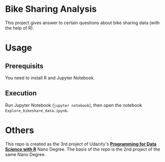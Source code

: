 # Bike Sharing Analysis

This project gives answer to certain questions about bike sharing data (with the help of R).

# Usage

## Prerequisits 

You need to install R and Jupyter Notebook.

## Execution

Run Jupyter Notebook (`jupyter notebook`), then open the notebook `Explore_bikeshare_data.ipynb`.

# Others
This repo is created as the 3rd project of Udacity's [**Programming for Data Science with R**](https://eu.udacity.com/course/programming-for-data-science-nanodegree--nd104) Nano Degree. The basis of the repo is the 2nd project of the same Nano Degree.
